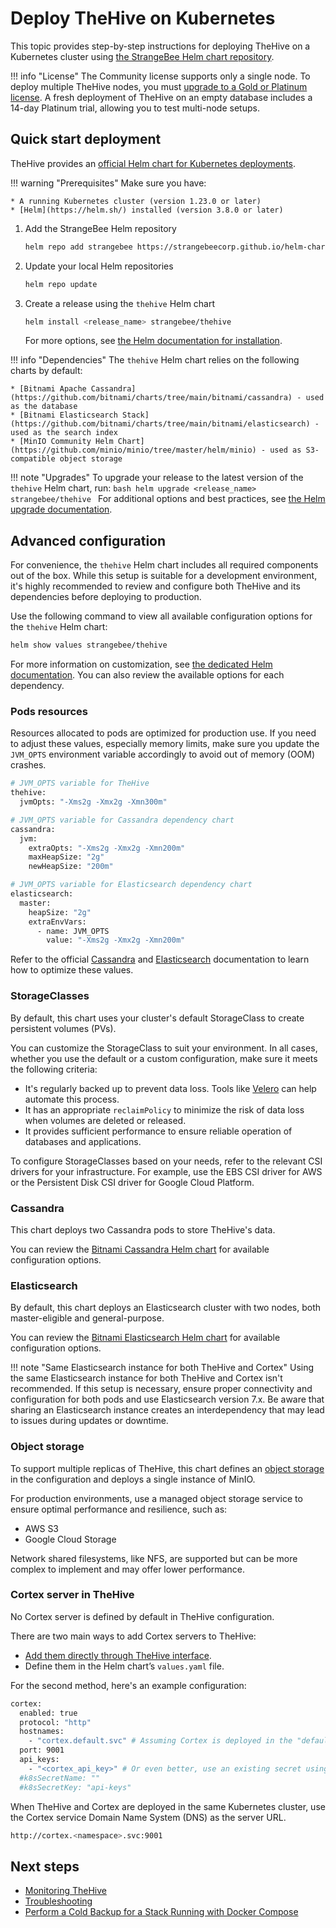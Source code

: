 # Deploy TheHive on Kubernetes

This topic provides step-by-step instructions for deploying TheHive on a Kubernetes cluster using [the StrangeBee Helm chart repository](https://github.com/StrangeBeeCorp/helm-charts).

!!! info "License"
    The Community license supports only a single node. To deploy multiple TheHive nodes, you must [upgrade to a Gold or Platinum license](../installation/licenses/license.md). A fresh deployment of TheHive on an empty database includes a 14-day Platinum trial, allowing you to test multi-node setups.

## Quick start deployment

TheHive provides an [official Helm chart for Kubernetes deployments](https://github.com/StrangeBeeCorp/helm-charts/tree/main/thehive-charts/thehive).

!!! warning "Prerequisites"
    Make sure you have:

    * A running Kubernetes cluster (version 1.23.0 or later)
    * [Helm](https://helm.sh/) installed (version 3.8.0 or later)

1. Add the StrangeBee Helm repository

    ```bash
    helm repo add strangebee https://strangebeecorp.github.io/helm-charts
    ```

2. Update your local Helm repositories

    ```bash
    helm repo update
    ```

3. Create a release using the `thehive` Helm chart

    ```bash
    helm install <release_name> strangebee/thehive
    ```

    For more options, see [the Helm documentation for installation](https://helm.sh/docs/helm/helm_install/).

!!! info "Dependencies"
    The `thehive` Helm chart relies on the following charts by default:

    * [Bitnami Apache Cassandra](https://github.com/bitnami/charts/tree/main/bitnami/cassandra) - used as the database
    * [Bitnami Elasticsearch Stack](https://github.com/bitnami/charts/tree/main/bitnami/elasticsearch) - used as the search index
    * [MinIO Community Helm Chart](https://github.com/minio/minio/tree/master/helm/minio) - used as S3-compatible object storage

!!! note "Upgrades"
    To upgrade your release to the latest version of the `thehive` Helm chart, run:
    ```bash
    helm upgrade <release_name> strangebee/thehive
    ```
    For additional options and best practices, see [the Helm upgrade documentation](https://helm.sh/docs/helm/helm_upgrade/).

## Advanced configuration

For convenience, the `thehive` Helm chart includes all required components out of the box. While this setup is suitable for a development environment, it's highly recommended to review and configure both TheHive and its dependencies before deploying to production.

Use the following command to view all available configuration options for the `thehive` Helm chart:

```bash
helm show values strangebee/thehive
```

For more information on customization, see [the dedicated Helm documentation](https://helm.sh/docs/intro/using_helm/#customizing-the-chart-before-installing). You can also review the available options for each dependency.

### Pods resources

Resources allocated to pods are optimized for production use. If you need to adjust these values, especially memory limits, make sure you update the `JVM_OPTS` environment variable accordingly to avoid out of memory (OOM) crashes.

```bash
# JVM_OPTS variable for TheHive
thehive:
  jvmOpts: "-Xms2g -Xmx2g -Xmn300m"

# JVM_OPTS variable for Cassandra dependency chart
cassandra:
  jvm:
    extraOpts: "-Xms2g -Xmx2g -Xmn200m"
    maxHeapSize: "2g"
    newHeapSize: "200m"

# JVM_OPTS variable for Elasticsearch dependency chart
elasticsearch:
  master:
    heapSize: "2g"
    extraEnvVars:
      - name: JVM_OPTS
        value: "-Xms2g -Xmx2g -Xmn200m"
```

Refer to the official [Cassandra](https://cassandra.apache.org/doc/latest/cassandra/getting-started/production.html) and [Elasticsearch](https://www.elastic.co/docs/deploy-manage/production-guidance/elasticsearch-in-production-environments) documentation to learn how to optimize these values.

### StorageClasses

By default, this chart uses your cluster's default StorageClass to create persistent volumes (PVs).

You can customize the StorageClass to suit your environment. In all cases, whether you use the default or a custom configuration, make sure it meets the following criteria:

* It's regularly backed up to prevent data loss. Tools like [Velero](https://velero.io/) can help automate this process.
* It has an appropriate `reclaimPolicy` to minimize the risk of data loss when volumes are deleted or released.
* It provides sufficient performance to ensure reliable operation of databases and applications.

To configure StorageClasses based on your needs, refer to the relevant CSI drivers for your infrastructure. For example, use the EBS CSI driver for AWS or the Persistent Disk CSI driver for Google Cloud Platform.

### Cassandra

This chart deploys two Cassandra pods to store TheHive's data.

You can review the [Bitnami Cassandra Helm chart](https://github.com/bitnami/charts/tree/main/bitnami/cassandra) for available configuration options.

### Elasticsearch

By default, this chart deploys an Elasticsearch cluster with two nodes, both master-eligible and general-purpose.

You can review the [Bitnami Elasticsearch Helm chart](https://github.com/bitnami/charts/tree/main/bitnami/elasticsearch) for available configuration options.

!!! note "Same Elasticsearch instance for both TheHive and Cortex"
    Using the same Elasticsearch instance for both TheHive and Cortex isn't recommended. If this setup is necessary, ensure proper connectivity and configuration for both pods and use Elasticsearch version 7.x. Be aware that sharing an Elasticsearch instance creates an interdependency that may lead to issues during updates or downtime.

### Object storage

To support multiple replicas of TheHive, this chart defines an [object storage](../configuration/file-storage.md) in the configuration and deploys a single instance of MinIO.

For production environments, use a managed object storage service to ensure optimal performance and resilience, such as:

* AWS S3
* Google Cloud Storage

Network shared filesystems, like NFS, are supported but can be more complex to implement and may offer lower performance.

### Cortex server in TheHive

No Cortex server is defined by default in TheHive configuration.

There are two main ways to add Cortex servers to TheHive:

* [Add them directly through TheHive interface](../administration/cortex/add-a-cortex-server.md).
* Define them in the Helm chart’s `values.yaml` file.

For the second method, here's an example configuration:

```bash
cortex:
  enabled: true
  protocol: "http"
  hostnames:
    - "cortex.default.svc" # Assuming Cortex is deployed in the "default" namespace
  port: 9001
  api_keys:
    - "<cortex_api_key>" # Or even better, use an existing secret using the parameters below
  #k8sSecretName: ""
  #k8sSecretKey: "api-keys"
```

When TheHive and Cortex are deployed in the same Kubernetes cluster, use the Cortex service Domain Name System (DNS) as the server URL.

```bash
http://cortex.<namespace>.svc:9001
```

<h2>Next steps</h2>

* [Monitoring TheHive](../operations/monitoring.md)
* [Troubleshooting](../operations/troubleshooting.md)
* [Perform a Cold Backup for a Stack Running with Docker Compose](../operations/backup-restore/backup/docker-compose.md)